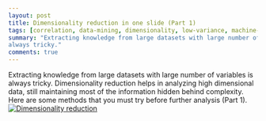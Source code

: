 ```yaml
---
layout: post
title: Dimensionality reduction in one slide (Part 1)
tags: [correlation, data-mining, dimensionality, low-variance, machine-learning, missing-values, reduction]
summary: "Extracting knowledge from large datasets with large number of variables is
always tricky."
comments: true
---
```


Extracting knowledge from large datasets with large number of variables is
always tricky. Dimensionality reduction helps in analyzing high dimensional
data, still maintaining most of the information hidden behind complexity. Here
are some methods that you must try before further analysis (Part 1).
[![Dimensionality reduction](https://s3-eu-west-1.amazonaws.com/wopcontent/uploads/2015/08/image-725x1024.jpg)](https://s3-eu-west-1.amazonaws.com/wopcontent/uploads/2015/08/image.jpg)
